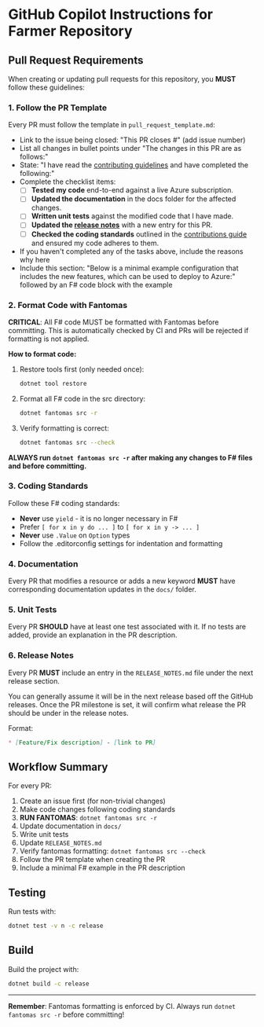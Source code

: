# GitHub Copilot Instructions for Farmer Repository

## Pull Request Requirements

When creating or updating pull requests for this repository, you **MUST** follow these guidelines:

### 1. Follow the PR Template

Every PR must follow the template in `pull_request_template.md`:

- Link to the issue being closed: "This PR closes #" (add issue number)
- List all changes in bullet points under "The changes in this PR are as follows:"
- State: "I have read the [contributing guidelines](CONTRIBUTING.md) and have completed the following:"
- Complete the checklist items:
  - [ ] **Tested my code** end-to-end against a live Azure subscription.
  - [ ] **Updated the documentation** in the docs folder for the affected changes.
  - [ ] **Written unit tests** against the modified code that I have made.
  - [ ] **Updated the [release notes](RELEASE_NOTES.md)** with a new entry for this PR.
  - [ ] **Checked the coding standards** outlined in the [contributions guide](CONTRIBUTING.md) and ensured my code adheres to them.
- If you haven't completed any of the tasks above, include the reasons why here
- Include this section: "Below is a minimal example configuration that includes the new features, which can be used to deploy to Azure:" followed by an F# code block with the example

### 2. Format Code with Fantomas

**CRITICAL**: All F# code MUST be formatted with Fantomas before committing. This is automatically checked by CI and PRs will be rejected if formatting is not applied.

**How to format code:**

1. Restore tools first (only needed once):
   ```bash
   dotnet tool restore
   ```

2. Format all F# code in the src directory:
   ```bash
   dotnet fantomas src -r
   ```

3. Verify formatting is correct:
   ```bash
   dotnet fantomas src --check
   ```

**ALWAYS run `dotnet fantomas src -r` after making any changes to F# files and before committing.**

### 3. Coding Standards

Follow these F# coding standards:

- **Never** use `yield` - it is no longer necessary in F#
- Prefer `[ for x in y do ... ]` to `[ for x in y -> ... ]`
- **Never** use `.Value` on `Option` types
- Follow the .editorconfig settings for indentation and formatting

### 4. Documentation

Every PR that modifies a resource or adds a new keyword **MUST** have corresponding documentation updates in the `docs/` folder.

### 5. Unit Tests

Every PR **SHOULD** have at least one test associated with it. If no tests are added, provide an explanation in the PR description.

### 6. Release Notes

Every PR **MUST** include an entry in the `RELEASE_NOTES.md` file under the next release section. 

You can generally assume it will be in the next release based off the GitHub releases. Once the PR milestone is set, it will confirm what release the PR should be under in the release notes.

Format:

```markdown
* [Feature/Fix description] - [link to PR]
```

## Workflow Summary

For every PR:

1. Create an issue first (for non-trivial changes)
2. Make code changes following coding standards
3. **RUN FANTOMAS**: `dotnet fantomas src -r`
4. Update documentation in `docs/`
5. Write unit tests
6. Update `RELEASE_NOTES.md`
7. Verify fantomas formatting: `dotnet fantomas src --check`
8. Follow the PR template when creating the PR
9. Include a minimal F# example in the PR description

## Testing

Run tests with:
```bash
dotnet test -v n -c release
```

## Build

Build the project with:
```bash
dotnet build -c release
```

---

**Remember**: Fantomas formatting is enforced by CI. Always run `dotnet fantomas src -r` before committing!
